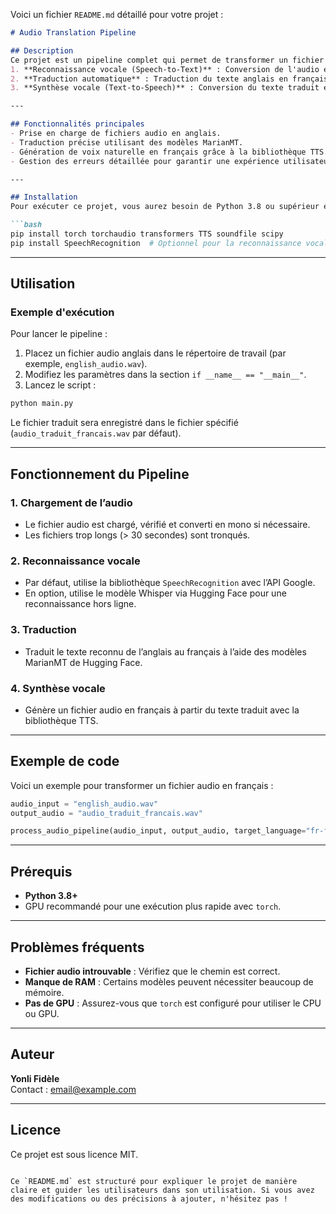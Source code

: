 Voici un fichier `README.md` détaillé pour votre projet :

```markdown
# Audio Translation Pipeline

## Description
Ce projet est un pipeline complet qui permet de transformer un fichier audio en anglais en un fichier audio traduit en français. Le pipeline combine plusieurs étapes, notamment :
1. **Reconnaissance vocale (Speech-to-Text)** : Conversion de l'audio en texte.
2. **Traduction automatique** : Traduction du texte anglais en français.
3. **Synthèse vocale (Text-to-Speech)** : Conversion du texte traduit en audio.

---

## Fonctionnalités principales
- Prise en charge de fichiers audio en anglais.
- Traduction précise utilisant des modèles MarianMT.
- Génération de voix naturelle en français grâce à la bibliothèque TTS.
- Gestion des erreurs détaillée pour garantir une expérience utilisateur robuste.

---

## Installation
Pour exécuter ce projet, vous aurez besoin de Python 3.8 ou supérieur et des bibliothèques suivantes. Installez-les avec les commandes ci-dessous :

```bash
pip install torch torchaudio transformers TTS soundfile scipy
pip install SpeechRecognition  # Optionnel pour la reconnaissance vocale avec Google
```

---

## Utilisation
### Exemple d'exécution
Pour lancer le pipeline :
1. Placez un fichier audio anglais dans le répertoire de travail (par exemple, `english_audio.wav`).
2. Modifiez les paramètres dans la section `if __name__ == "__main__"`.
3. Lancez le script :

```bash
python main.py
```

Le fichier traduit sera enregistré dans le fichier spécifié (`audio_traduit_francais.wav` par défaut).

---

## Fonctionnement du Pipeline
### 1. Chargement de l’audio
- Le fichier audio est chargé, vérifié et converti en mono si nécessaire.
- Les fichiers trop longs (> 30 secondes) sont tronqués.

### 2. Reconnaissance vocale
- Par défaut, utilise la bibliothèque `SpeechRecognition` avec l’API Google.
- En option, utilise le modèle Whisper via Hugging Face pour une reconnaissance hors ligne.

### 3. Traduction
- Traduit le texte reconnu de l’anglais au français à l’aide des modèles MarianMT de Hugging Face.

### 4. Synthèse vocale
- Génère un fichier audio en français à partir du texte traduit avec la bibliothèque TTS.

---

## Exemple de code
Voici un exemple pour transformer un fichier audio en français :

```python
audio_input = "english_audio.wav"
output_audio = "audio_traduit_francais.wav"

process_audio_pipeline(audio_input, output_audio, target_language="fr-fr")
```

---

## Prérequis
- **Python 3.8+**
- GPU recommandé pour une exécution plus rapide avec `torch`.

---

## Problèmes fréquents
- **Fichier audio introuvable** : Vérifiez que le chemin est correct.
- **Manque de RAM** : Certains modèles peuvent nécessiter beaucoup de mémoire.
- **Pas de GPU** : Assurez-vous que `torch` est configuré pour utiliser le CPU ou GPU.

---

## Auteur
**Yonli Fidèle**  
Contact : [email@example.com](mailto:email@example.com)

---

## Licence
Ce projet est sous licence MIT.
```

Ce `README.md` est structuré pour expliquer le projet de manière claire et guider les utilisateurs dans son utilisation. Si vous avez des modifications ou des précisions à ajouter, n'hésitez pas !
